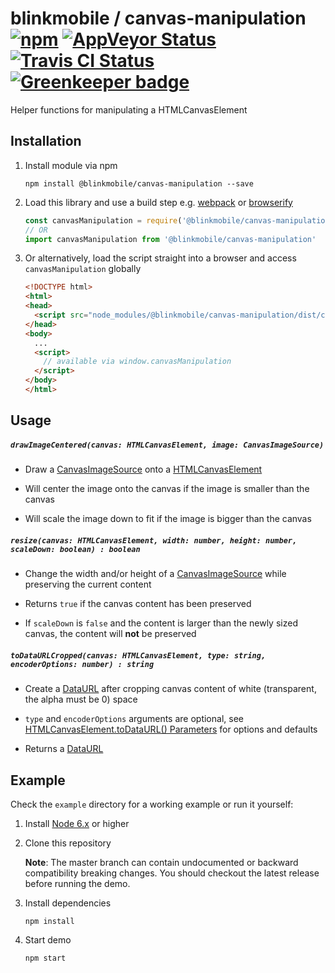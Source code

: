 # blinkmobile / canvas-manipulation [![npm](https://img.shields.io/npm/v/@blinkmobile/canvas-manipulation.svg?maxAge=2592000)](https://www.npmjs.com/package/@blinkmobile/canvas-manipulation) [![AppVeyor Status](https://img.shields.io/appveyor/ci/blinkmobile/canvas-manipulation/master.svg)](https://ci.appveyor.com/project/blinkmobile/canvas-manipulation) [![Travis CI Status](https://travis-ci.org/blinkmobile/canvas-manipulation.svg?branch=master)](https://travis-ci.org/blinkmobile/canvas-manipulation) [![Greenkeeper badge](https://badges.greenkeeper.io/blinkmobile/canvas-manipulation.svg)](https://greenkeeper.io/)

Helper functions for manipulating a HTMLCanvasElement

## Installation

1.  Install module via npm

    ```
    npm install @blinkmobile/canvas-manipulation --save
    ```

1.  Load this library and use a build step e.g. [webpack](https://webpack.github.io/) or [browserify](http://browserify.org/)

    ```js
    const canvasManipulation = require('@blinkmobile/canvas-manipulation')
    // OR
    import canvasManipulation from '@blinkmobile/canvas-manipulation'
    ```

1.  Or alternatively, load the script straight into a browser and access `canvasManipulation` globally

    ```html
    <!DOCTYPE html>
    <html>
    <head>
      <script src="node_modules/@blinkmobile/canvas-manipulation/dist/canvas-manipulation.js"></script>
    </head>
    <body>
      ...
      <script>
        // available via window.canvasManipulation
      </script>
    </body>
    </html>
    ```

## Usage

##### `drawImageCentered(canvas: HTMLCanvasElement, image: CanvasImageSource)`

-   Draw a [CanvasImageSource](https://developer.mozilla.org/en-US/docs/Web/API/CanvasImageSource) onto a [HTMLCanvasElement](https://developer.mozilla.org/en-US/docs/Web/API/HTMLCanvasElement)

-   Will center the image onto the canvas if the image is smaller than the canvas

-   Will scale the image down to fit if the image is bigger than the canvas

##### `resize(canvas: HTMLCanvasElement, width: number, height: number, scaleDown: boolean) : boolean`

-   Change the width and/or height of a [CanvasImageSource](https://developer.mozilla.org/en-US/docs/Web/API/CanvasImageSource) while preserving the current content

-   Returns `true` if the canvas content has been preserved

-   If `scaleDown` is `false` and the content is larger than the newly sized canvas, the content will **not** be preserved

##### `toDataURLCropped(canvas: HTMLCanvasElement, type: string, encoderOptions: number) : string`

-   Create a [DataURL](https://developer.mozilla.org/en-US/docs/Web/HTTP/Basics_of_HTTP/Data_URIs) after cropping canvas content of white (transparent, the alpha must be 0) space

-   `type` and `encoderOptions` arguments are optional, see [HTMLCanvasElement.toDataURL() Parameters](https://developer.mozilla.org/en-US/docs/Web/API/HTMLCanvasElement/toDataURL#Parameters) for options and defaults

-   Returns a [DataURL](https://developer.mozilla.org/en-US/docs/Web/HTTP/Basics_of_HTTP/Data_URIs)

## Example

Check the `example` directory for a working example or run it yourself:

1.  Install [Node 6.x](https://nodejs.org/en/download/) or higher

1.  Clone this repository

    **Note**: The master branch can contain undocumented or backward compatibility breaking changes. You should checkout the latest release before running the demo.

1.  Install dependencies

    ```
    npm install
    ```

1.  Start demo

    ```
    npm start
    ```
